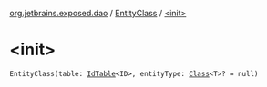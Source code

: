 [org.jetbrains.exposed.dao](../index.md) / [EntityClass](index.md) / [&lt;init&gt;](.)

# &lt;init&gt;

`EntityClass(table: `[`IdTable`](../-id-table/index.md)`<ID>, entityType: `[`Class`](http://docs.oracle.com/javase/6/docs/api/java/lang/Class.html)`<T>? = null)`